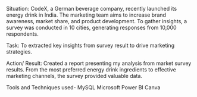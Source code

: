 Situation:
CodeX, a German beverage company, recently launched its energy drink in India. The marketing team aims to increase brand awareness, market share, and product development. To gather insights, a survey was conducted in 10 cities, generating responses from 10,000 respondents. 

Task:
To extracted key insights from survey result to drive marketing strategies.

Action/ Result:
Created a report presenting my analysis from market survey results. From the most preferred energy drink ingredients to effective marketing channels, the survey provided valuable data.

Tools and Techniques used-
MySQL
Microsoft Power BI
Canva
